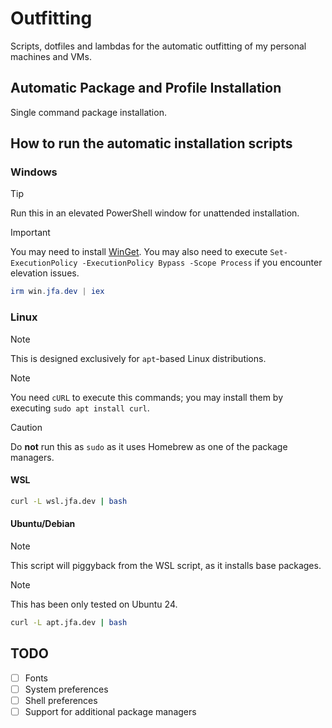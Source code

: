 # Outfitting

Scripts, dotfiles and lambdas for the automatic outfitting of my personal machines and VMs.

## Automatic Package and Profile Installation

Single command package installation.

## How to run the automatic installation scripts

### Windows

> [!TIP]
> Run this in an elevated PowerShell window for unattended installation.

> [!IMPORTANT]
> You may need to install [WinGet](https://learn.microsoft.com/en-us/windows/package-manager/winget/#install-winget).
> You may also need to execute `Set-ExecutionPolicy -ExecutionPolicy Bypass -Scope Process` if you encounter elevation issues.

```powershell
irm win.jfa.dev | iex
```

### Linux

> [!NOTE]
> This is designed exclusively for `apt`-based Linux distributions.

> [!NOTE]
> You need `cURL` to execute this commands; you may install them by executing `sudo apt install curl`.

> [!CAUTION]
> Do **not** run this as `sudo` as it uses Homebrew as one of the package managers.

#### WSL

```bash
curl -L wsl.jfa.dev | bash
```

#### Ubuntu/Debian

> [!NOTE]
> This script will piggyback from the WSL script, as it installs base packages.

> [!NOTE]
> This has been only tested on Ubuntu 24.

```bash
curl -L apt.jfa.dev | bash
```

## TODO

- [ ] Fonts
- [ ] System preferences
- [ ] Shell preferences
- [ ] Support for additional package managers
